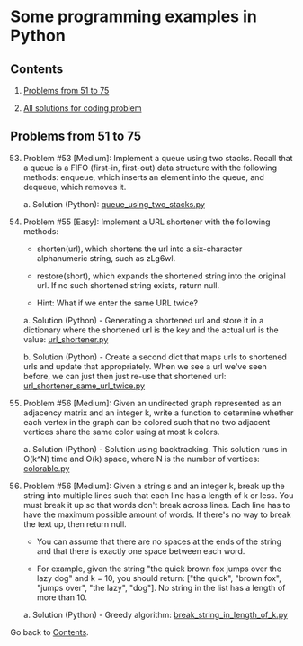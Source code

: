 Some programming examples in Python
===========================

## Contents

1. [Problems from 51 to 75](#problems-from-51-to-75)

2. [All solutions for coding problem](https://github.com/ramonfigueiredopessoa/python_programming#solutions-for-coding-problems)

## Problems from 51 to 75

53. Problem #53 [Medium]: Implement a queue using two stacks. Recall that a queue is a FIFO (first-in, first-out) data structure with the following methods: enqueue, which inserts an element into the queue, and dequeue, which removes it.

	a. Solution (Python): [queue_using_two_stacks.py](https://github.com/ramon-pessoa/python_programming/blob/master/solutions_for_coding_problems/51-75/queue_using_two_stacks.py)

55. Problem #55 [Easy]: Implement a URL shortener with the following methods:

	* shorten(url), which shortens the url into a six-character alphanumeric string, such as zLg6wl.
	* restore(short), which expands the shortened string into the original url. If no such shortened string exists, return null.

	* Hint: What if we enter the same URL twice?

	a. Solution (Python) - Generating a shortened url and store it in a dictionary where the shortened url is the key and the actual url is the value: [url_shortener.py](https://github.com/ramon-pessoa/python_programming/blob/master/solutions_for_coding_problems/51-75/url_shortener.py)

	b. Solution (Python) - Create a second dict that maps urls to shortened urls and update that appropriately. When we see a url we've seen before, we can just then just re-use that shortened url: [url_shortener_same_url_twice.py](https://github.com/ramon-pessoa/python_programming/blob/master/solutions_for_coding_problems/51-75/url_shortener_same_url_twice.py)

56. Problem #56 [Medium]: Given an undirected graph represented as an adjacency matrix and an integer k, write a function to determine whether each vertex in the graph can be colored such that no two adjacent vertices share the same color using at most k colors.

	a. Solution (Python) - Solution using backtracking. This solution runs in O(k^N) time and O(k) space, where N is the number of vertices: [colorable.py](https://github.com/ramon-pessoa/python_programming/blob/master/solutions_for_coding_problems/51-75/colorable.py)

57. Problem #56 [Medium]: Given a string s and an integer k, break up the string into multiple lines such that each line has a length of k or less. You must break it up so that words don't break across lines. Each line has to have the maximum possible amount of words. If there's no way to break the text up, then return null.

	* You can assume that there are no spaces at the ends of the string and that there is exactly one space between each word.

	* For example, given the string "the quick brown fox jumps over the lazy dog" and k = 10, you should return: ["the quick", "brown fox", "jumps over", "the lazy", "dog"]. No string in the list has a length of more than 10.

	a. Solution (Python) - Greedy algorithm: [break_string_in_length_of_k.py](https://github.com/ramon-pessoa/python_programming/blob/master/solutions_for_coding_problems/51-75/break_string_in_length_of_k.py)

Go back to [Contents](#contents).
